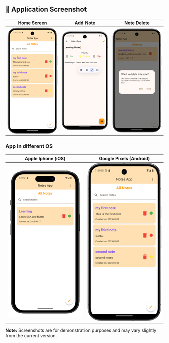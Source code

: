 ## 📱 Application Screenshot

| Home Screen                          | Add Note | Note Delete                                    |
|--------------------------------------|----------|------------------------------------------------|
| ![Home](assets/screenshots/home.png) | ![Add](assets/screenshots/add-note.png) | ![Details](assets/screenshots/note-delete.png) |

### App in different OS

| Apple Iphone (iOS)                         | Google Pixels (Android)             |
|--------------------------------------------|-------------------------------------|
| ![Home](assets/screenshots/app-iphone.png) | ![Add](assets/screenshots/home.png) |

**Note:** Screenshots are for demonstration purposes and may vary slightly from the current version.
